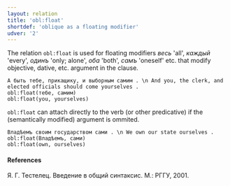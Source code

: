 ```yaml
---
layout: relation
title: 'obl:float'
shortdef: 'oblique as a floating modifier'
udver: '2'
---
```


The relation `obl:float` is used for floating modifiers _весь_ 'all', _каждый_ 'every', _одинъ_ 'only; alone', _оба_ 'both', _самъ_ 'oneself' etc. that modify objective, dative, etc. argument in the clause. 

~~~ sdparse
А быть тебе, прикащику, и выборным самим . \n And you, the clerk, and elected officials should come yourselves . 
obl:float(тебе, самим) 
obl:float(you, yourselves)
~~~

`obl:float` can attach directly to the verb (or other predicative) if the (semantically modified) argument is ommited.

~~~ sdparse
Владѣемъ своим государством сами . \n We own our state ourselves . 
obl:float(Владѣемъ, сами) 
obl:float(own, ourselves)
~~~

#### References
Я. Г. Тестелец. Введение в общий синтаксис. М.: РГГУ, 2001.
<!-- Interlanguage links updated Ne 5. května 2024, 18:21:37 CEST -->
